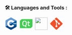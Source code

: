 ### :hammer_and_wrench: Languages and Tools :
<div>
    <img src="https://github.com/devicons/devicon/blob/e1e71358efd844876dfc3217aa6429957ad92bc8/icons/cplusplus/cplusplus-original.svg"  width="40" height="40"/>&nbsp;
    <img src="https://github.com/devicons/devicon/blob/master/icons/qt/qt-original.svg"  width="40" height="40"/>&nbsp;
    <img src="https://github.com/devicons/devicon/blob/master/icons/unrealengine/unrealengine-original.svgg"  width="40" height="40"/>&nbsp;
     <img src="https://github.com/devicons/devicon/blob/master/icons/git/git-plain.svg"  width="40" height="40"/>&nbsp;
</div>
